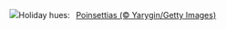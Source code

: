 ![](https://www.bing.com/th?id=OHR.Poinsettia_EN-US0450019921_UHD.jpg&w=1000)Holiday hues:&nbsp;&ensp;[Poinsettias (© Yarygin/Getty Images)](https://www.bing.com/th?id=OHR.Poinsettia_EN-US0450019921_UHD.jpg)
<br><br/>
